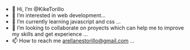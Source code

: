 - 👋 Hi, I’m @KikeTorillo
- 👀 I’m interested in web development...
- 🌱 I’m currently learning javascript and css ...
- 💞️ I’m looking to collaborate on proyects which can help me to improve my skills and get experience ...
- 📫 How to reach me arellanestorillo@gmail.com ...

<!---
KikeTorillo/KikeTorillo is a ✨ special ✨ repository because its `README.md` (this file) appears on your GitHub profile.
You can click the Preview link to take a look at your changes.
--->
